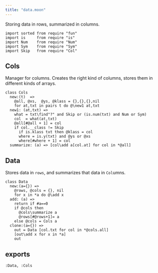 ```yaml
---
title: "data.moon"
---
```



Storing data in rows, summarized in columns.

```moonscript
import sorted from require "fun"
import is     from require "is"
import Num    from require "Num"
import Sym    from require "Sym"
import Skip   from require "Col"
```

## Cols
Manager for columns. Creates the right kind of columns, 
stores them in different kinds of arrays.

```moonscript
class Cols
  new:(t)  =>
    @all, @xs,  @ys, @klass = {},{},{},nil
    for at,txt in pairs t do @\new1 at,txt
  new1: (at,txt) =>
    what = txt\find"?" and Skip or (is.num(txt) and Num or Sym)
    col  = what(at,txt)
    @all[#@all + 1] = col
    if col.__class != Skip
      if is.klass txt then @klass = col
      where = is.y(txt) and @ys or @xs
      where[#where + 1] = col
  summarize: (a) => [col\add a[col.at] for col in *@all]
```

## Data
Stores data in `rows`, and summarizes that data in  `Col`umns.

```moonscript
class Data
  new:(a={}) =>
    @rows, @cols = {}, nil
    for x in *a do @\add x
  add: (a) =>
    return if #a==0
    if @cols then
      @cols\summarize a
      @rows[#@rows+1]= a
    else @cols = Cols a
  clone:(a={}) =>
    out = Data [col.txt for col in *@cols.all]
    [out\add x for x in *a]
    out
```

## exports

```moonscript
:Data, :Cols
```
